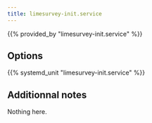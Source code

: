 ```yaml
---
title: limesurvey-init.service
---
```


{{% provided_by "limesurvey-init.service" %}}

## Options

{{% systemd_unit "limesurvey-init.service" %}}

## Additionnal notes

Nothing here.